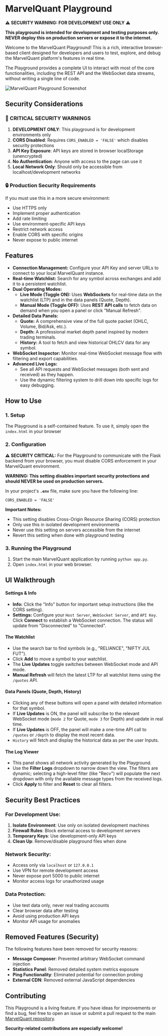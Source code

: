 # MarvelQuant Playground

⚠️ **SECURITY WARNING: FOR DEVELOPMENT USE ONLY** ⚠️

**This playground is intended for development and testing purposes only. NEVER deploy this on production servers or expose it to the internet.**

Welcome to the MarvelQuant Playground! This is a rich, interactive browser-based client designed for developers and users to test, explore, and debug the MarvelQuant platform's features in real time.

The Playground provides a complete UI to interact with most of the core functionalities, including the REST API and the WebSocket data streams, without writing a single line of code.

![MarvelQuant Playground Screenshot](Playground-screenshot.png)


## Security Considerations

### 🚨 CRITICAL SECURITY WARNINGS

1. **DEVELOPMENT ONLY**: This playground is for development environments only
2. **CORS Disabled**: Requires `CORS_ENABLED = 'FALSE'` which disables security protections
3. **API Key Exposure**: API keys are stored in browser localStorage (unencrypted)
4. **No Authentication**: Anyone with access to the page can use it
5. **Local Network Only**: Should only be accessible from localhost/development networks

### 🔒 Production Security Requirements

If you must use this in a more secure environment:
- Use HTTPS only
- Implement proper authentication
- Add rate limiting
- Use environment-specific API keys
- Restrict network access
- Enable CORS with specific origins
- Never expose to public internet

## Features

- **Connection Management:** Configure your API Key and server URLs to connect to your local MarvelQuant instance.
- **Real-time Watchlist:** Search for any symbol across exchanges and add it to a persistent watchlist.
- **Dual Operating Modes:**
    - **Live Mode (Toggle ON):** Uses **WebSockets** for real-time data on the watchlist (LTP) and in the data panels (Quote, Depth).
    - **Manual Mode (Toggle OFF):** Uses **REST API calls** to fetch data on demand when you open a panel or click "Manual Refresh".
- **Detailed Data Panels:**
    - **Quote:** A comprehensive view of the full quote packet (OHLC, Volume, Bid/Ask, etc.).
    - **Depth:** A professional market depth panel inspired by modern trading terminals.
    - **History:** A tool to fetch and view historical OHLCV data for any symbol.
- **WebSocket Inspector:** Monitor real-time WebSocket message flow with filtering and export capabilities.
- **Advanced Live Logs:**
    - See all API requests and WebSocket messages (both sent and received) as they happen.
    - Use the dynamic filtering system to drill down into specific logs for easy debugging.

## How to Use

### 1. Setup

The Playground is a self-contained feature. To use it, simply open the `index.html` in your browser

### 2. Configuration

**⚠️ SECURITY CRITICAL:** For the Playground to communicate with the Flask backend from your browser, you must disable CORS enforcement in your MarvelQuant environment.

**WARNING: This setting disables important security protections and should NEVER be used on production servers.**

In your project's **`.env`** file, make sure you have the following line:

```env
CORS_ENABLED = 'FALSE'
```

**Important Notes:**
- This setting disables Cross-Origin Resource Sharing (CORS) protection
- Only use this in isolated development environments
- Never use this setting on servers accessible from the internet
- Revert this setting when done with playground testing

### 3. Running the Playground

1.  Start the main MarvelQuant application by running `python app.py`.
2.  Open `index.html` in your web browser.
    

## UI Walkthrough

#### Settings & Info
-   **Info:** Click the "Info" button for important setup instructions (like the CORS setting).
-   **Settings:** Configure your `Host Server`, `WebSocket Server`, and `API Key`. Click **Connect** to establish a WebSocket connection. The status will update from "Disconnected" to "Connected".

#### The Watchlist
-   Use the search bar to find symbols (e.g., "RELIANCE", "NIFTY JUL FUT").
-   Click **Add** to move a symbol to your watchlist.
-   The **Live Updates** toggle switches between WebSocket mode and API mode.
-   **Manual Refresh** will fetch the latest LTP for all watchlist items using the `/quotes` API.

#### Data Panels (Quote, Depth, History)
-   Clicking any of these buttons will open a panel with detailed information for that symbol.
-   If **Live Updates** is ON, the panel will subscribe to the relevant WebSocket mode (`mode 2` for Quote, `mode 3` for Depth) and update in real time.
-   If **Live Updates** is OFF, the panel will make a one-time API call to `/quotes` or `/depth` to display the most recent data.
-   `History` will fetch and display the historical data as per the user Inputs.

#### The Log Viewer
-   This panel shows all network activity generated by the Playground.
-   Use the **Filter Logs** dropdown to narrow down the view. The filters are dynamic; selecting a high-level filter (like "Recv") will populate the next dropdown with only the available message types from the received logs.
-   Click **Apply** to filter and **Reset** to clear all filters.

## Security Best Practices

### For Development Use:
1. **Isolate Environment**: Use only on isolated development machines
2. **Firewall Rules**: Block external access to development servers
3. **Temporary Keys**: Use development-only API keys
4. **Clean Up**: Remove/disable playground files when done

### Network Security:
- Access only via `localhost` or `127.0.0.1`
- Use VPN for remote development access
- Never expose port 5000 to public internet
- Monitor access logs for unauthorized usage

### Data Protection:
- Use test data only, never real trading accounts
- Clear browser data after testing
- Avoid using production API keys
- Monitor API usage for anomalies

## Removed Features (Security)

The following features have been removed for security reasons:
- **Message Composer**: Prevented arbitrary WebSocket command injection
- **Statistics Panel**: Removed detailed system metrics exposure
- **Ping Functionality**: Eliminated potential for connection probing
- **External CDN**: Removed external JavaScript dependencies

## Contributing

This Playground is a living feature. If you have ideas for improvements or find a bug, feel free to open an issue or submit a pull request to the main [MarvelQuant repository](https://github.com/marketcalls/marvelquant).

**Security-related contributions are especially welcome!**
